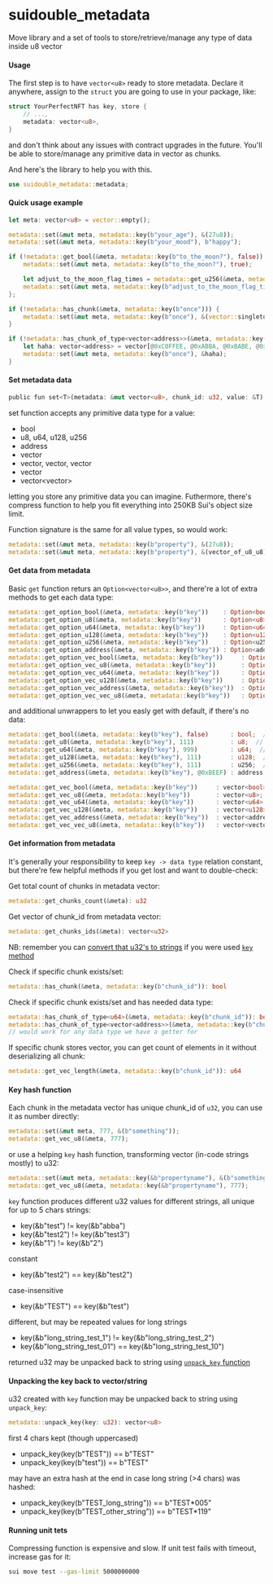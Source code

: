 # suidouble_metadata
Move library and a set of tools to store/retrieve/manage any type of data inside u8 vector

#### Usage

The first step is to have `vector<u8>` ready to store metadata. 
Declare it anywhere, assign to the `struct` you are going to use in your package, like:

```rust
struct YourPerfectNFT has key, store {
    // ...,
    metadata: vector<u8>,
}
```

and don't think about any issues with contract upgrades in the future. 
You'll be able to store/manage any primitive data in vector as chunks. 

And here's the library to help you with this.

```rust
use suidouble_metadata::metadata;
```

#### Quick usage example

```rust
let meta: vector<u8> = vector::empty();

metadata::set(&mut meta, metadata::key(b"your_age"), &(27u8));
metadata::set(&mut meta, metadata::key(b"your_mood"), b"happy");

if (!metadata::get_bool(&meta, metadata::key(b"to_the_moon?"), false)) {
    metadata::set(&mut meta, metadata::key(b"to_the_moon?"), true);

    let adjust_to_the_moon_flag_times = metadata::get_u256(&meta, metadata::key(b"adjust_to_the_moon_flag_times?"), 0);
    metadata::set(&mut meta, metadata::key(b"adjust_to_the_moon_flag_times?"), &(adjust_to_the_moon_flag_times + 1));
};

if (!metadata::has_chunk(&meta, metadata::key(b"once"))) {
    metadata::set(&mut meta, metadata::key(b"once"), &(vector::singleton<u256>(4234234)));
}

if (!metadata::has_chunk_of_type<vector<address>>(&meta, metadata::key(b"once"))) {
    let haha: vector<address> = vector[@0xC0FFEE, @0xABBA, @0xBABE, @0xC0DE1, @0xBEEF];
    metadata::set(&mut meta, metadata::key(b"once"), &haha);
}
```

#### Set metadata data

```rust
public fun set<T>(metadata: &mut vector<u8>, chunk_id: u32, value: &T): bool {
```

set function accepts any primitive data type for a value:

 - bool
 - u8, u64, u128, u256
 - address
 - vector<bool>
 - vector<u8>, vector<u64>, vector<u128> 
 - vector<address>
 - vector<vector<u8>>

letting you store any primitive data you can imagine. 
Futhermore, there's compress function to help you fit everything into 250KB Sui's object size limit.

Function signature is the same for all value types, so would work:

```rust
metadata::set(&mut meta, metadata::key(b"property"), &(27u8));
metadata::set(&mut meta, metadata::key(b"property"), &(vector_of_u8_u8));
```
#### Get data from metadata

Basic `get` function returs an `Option<vector<u8>>`, and there're a lot of extra methods to get each data type:
```rust
metadata::get_option_bool(&meta, metadata::key(b"key"))    : Option<bool>;
metadata::get_option_u8(&meta, metadata::key(b"key"))      : Option<u8>;
metadata::get_option_u64(&meta, metadata::key(b"key"))     : Option<u64>;
metadata::get_option_u128(&meta, metadata::key(b"key"))    : Option<u128>;
metadata::get_option_u256(&meta, metadata::key(b"key"))    : Option<u256>;
metadata::get_option_address(&meta, metadata::key(b"key")) : Option<address>;
metadata::get_option_vec_bool(&meta, metadata::key(b"key"))     : Option<vector<bool>>;
metadata::get_option_vec_u8(&meta, metadata::key(b"key"))       : Option<vector<u8>>;
metadata::get_option_vec_u64(&meta, metadata::key(b"key"))      : Option<vector<u64>>;
metadata::get_option_vec_u128(&meta, metadata::key(b"key"))     : Option<vector<u128>>;
metadata::get_option_vec_address(&meta, metadata::key(b"key"))  : Option<vector<address>>;
metadata::get_option_vec_vec_u8(&meta, metadata::key(b"key"))   : Option<vector<vector<u8>>>;
```

and additional unwrappers to let you easly get with default, if there's no data:
```rust
metadata::get_bool(&meta, metadata::key(b"key"), false)      : bool;  // default is false
metadata::get_u8(&meta, metadata::key(b"key"), 111)          : u8;  // default is 111
metadata::get_u64(&meta, metadata::key(b"key"), 999)         : u64;  // default is 999
metadata::get_u128(&meta, metadata::key(b"key"), 111)        : u128;  // default is 111
metadata::get_u256(&meta, metadata::key(b"key"), 111)        : u256;  // default is 111
metadata::get_address(&meta, metadata::key(b"key"), @0xBEEF) : address;  // default is @0xBEEF

metadata::get_vec_bool(&meta, metadata::key(b"key"))     : vector<bool>;  // get_vec_* returns empty vector if there's nothing
metadata::get_vec_u8(&meta, metadata::key(b"key"))       : vector<u8>;
metadata::get_vec_u64(&meta, metadata::key(b"key"))      : vector<u64>;
metadata::get_vec_u128(&meta, metadata::key(b"key"))     : vector<u128>;
metadata::get_vec_address(&meta, metadata::key(b"key"))  : vector<address>;
metadata::get_vec_vec_u8(&meta, metadata::key(b"key"))   : vector<vector<u8>>;
```


#### Get information from metadata

It's generally your responsibility to keep `key -> data type` relation constant, 
but there're few helpful methods if you get lost and want to double-check:

Get total count of chunks in metadata vector:
```rust
metadata::get_chunks_count(&meta): u32
``` 

Get vector of chunk_id from metadata vector: 
```rust
metadata::get_chunks_ids(&meta): vector<u32>
```
NB: remember you can [convert that u32's to strings](#unpacking-the-key-back-to-vectorstring)  if you were used [`key` method](#key-hash-function) 

Check if specific chunk exists/set:
```rust
metadata::has_chunk(&meta, metadata::key(b"chunk_id")): bool
``` 

Check if specific chunk exists/set and has needed data type:
```rust
metadata::has_chunk_of_type<u64>(&meta, metadata::key(b"chunk_id")): bool
metadata::has_chunk_of_type<vector<address>>(&meta, metadata::key(b"chunk_id")): bool
// would work for any data type we have a getter for
``` 

If specific chunk stores vector, you can get count of elements in it without deserializing all chunk:
```rust
metadata::get_vec_length(&meta, metadata::key(b"chunk_id")): u64
```

#### Key hash function

Each chunk in the metadata vector has unique chunk_id of `u32`, you can use it as number directly:

```rust
metadata::set(&mut meta, 777, &(b"something"));
metadata::get_vec_u8(&meta, 777);
```

or use a helping `key` hash function, transforming vector<u8> (in-code strings mostly) to u32:

```rust
metadata::set(&mut meta, metadata::key(&b"propertyname"), &(b"something"));
metadata::get_vec_u8(&meta, metadata::key(&b"propertyname"), 777);
```

`key` function produces different u32 values for different strings, 
all unique for up to 5 chars strings:
 - key(&b"test")  != key(&b"abba")
 - key(&b"test2") != key(&b"test3")
 - key(&b"1")     != key(&b"2")

constant
 - key(&b"test2") == key(&b"test2")

case-insensitive
 - key(&b"TEST") == key(&b"test")

different, but may be repeated values for long strings
 - key(&b"long_string_test_1") != key(&b"long_string_test_2")
 - key(&b"long_string_test_01") == key(&b"long_string_test_10")

returned u32 may be unpacked back to string using [`unpack_key` function](#unpacking-the-key-back-to-vectorstring)  

#### Unpacking the key back to vector<u8>/string

u32 created with `key` function may be unpacked back to string using `unpack_key`:

```rust
metadata::unpack_key(key: u32): vector<u8>
```

first 4 chars kept (though uppercased)
 - unpack_key(key(b"TEST")) == b"TEST"
 - unpack_key(key(b"test")) == b"TEST"

may have an extra hash at the end in case long string (>4 chars) was hashed:
 - unpack_key(key(b"TEST_long_string")) == b"TEST*005"
 - unpack_key(key(b"TEST_other_string")) == b"TEST*119"


#### Running unit tets

Compressing function is expensive and slow. If unit test fails with timeout, increase gas for it:

```bash
sui move test --gas-limit 5000000000
```